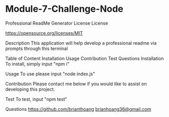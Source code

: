 # Module-7-Challenge-Node

Professional ReadMe Generator
License
License

https://opensource.org/licenses/MIT

Description
This application will help develop a professional readme via prompts through this terminal

Table of Content
Installation
Usage
Contribution
Test
Questions
Installation
To install, simply input "npm i"

Usage
To use please input "node index.js"

Contribution
Please contact me below if you would like to assist on developing this project.

Test
To test, input "npm test"

Questions
https://github.com/brianthoang
brianhoang36@gmail.com
